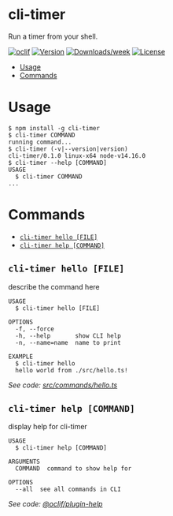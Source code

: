 cli-timer
=========

Run a timer from your shell.

[![oclif](https://img.shields.io/badge/cli-oclif-brightgreen.svg)](https://oclif.io)
[![Version](https://img.shields.io/npm/v/cli-timer.svg)](https://npmjs.org/package/cli-timer)
[![Downloads/week](https://img.shields.io/npm/dw/cli-timer.svg)](https://npmjs.org/package/cli-timer)
[![License](https://img.shields.io/npm/l/cli-timer.svg)](https://github.com/ulisesantana/cli-timer/blob/master/package.json)

<!-- toc -->
* [Usage](#usage)
* [Commands](#commands)
<!-- tocstop -->
# Usage
<!-- usage -->
```sh-session
$ npm install -g cli-timer
$ cli-timer COMMAND
running command...
$ cli-timer (-v|--version|version)
cli-timer/0.1.0 linux-x64 node-v14.16.0
$ cli-timer --help [COMMAND]
USAGE
  $ cli-timer COMMAND
...
```
<!-- usagestop -->
# Commands
<!-- commands -->
* [`cli-timer hello [FILE]`](#cli-timer-hello-file)
* [`cli-timer help [COMMAND]`](#cli-timer-help-command)

## `cli-timer hello [FILE]`

describe the command here

```
USAGE
  $ cli-timer hello [FILE]

OPTIONS
  -f, --force
  -h, --help       show CLI help
  -n, --name=name  name to print

EXAMPLE
  $ cli-timer hello
  hello world from ./src/hello.ts!
```

_See code: [src/commands/hello.ts](https://github.com/ulisesantana/cli-timer/blob/v0.1.0/src/commands/hello.ts)_

## `cli-timer help [COMMAND]`

display help for cli-timer

```
USAGE
  $ cli-timer help [COMMAND]

ARGUMENTS
  COMMAND  command to show help for

OPTIONS
  --all  see all commands in CLI
```

_See code: [@oclif/plugin-help](https://github.com/oclif/plugin-help/blob/v3.2.3/src/commands/help.ts)_
<!-- commandsstop -->
